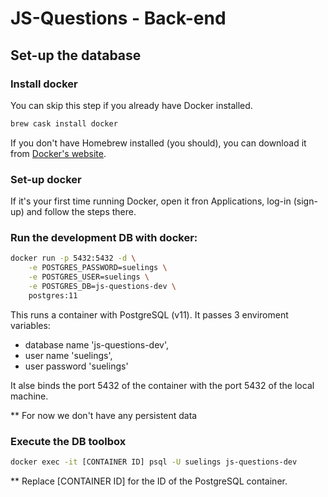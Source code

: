# JS-Questions - Back-end

## Set-up the database

### Install docker

You can skip this step if you already have Docker installed.

```bash
brew cask install docker
```

If you don't have Homebrew installed (you should), you can download it from [Docker's website](https://www.docker.com/products/docker-desktop).

### Set-up docker

If it's your first time running Docker, open it fron Applications, log-in (sign-up) and follow the steps there.

### Run the development DB with docker:

```bash
docker run -p 5432:5432 -d \
    -e POSTGRES_PASSWORD=suelings \
    -e POSTGRES_USER=suelings \
    -e POSTGRES_DB=js-questions-dev \
    postgres:11
```

This runs a container with PostgreSQL (v11). It passes 3 enviroment variables:
- database name 'js-questions-dev',
- user name 'suelings',
- user password 'suelings'

It alse binds the port 5432 of the container with the port 5432 of the local machine.

** For now we don't have any persistent data

### Execute the DB toolbox

```bash
docker exec -it [CONTAINER ID] psql -U suelings js-questions-dev
```

** Replace [CONTAINER ID] for the ID of the PostgreSQL container.
